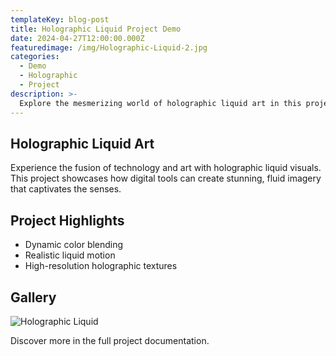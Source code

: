 ```yaml
---
templateKey: blog-post
title: Holographic Liquid Project Demo
date: 2024-04-27T12:00:00.000Z
featuredimage: /img/Holographic-Liquid-2.jpg
categories:
  - Demo
  - Holographic
  - Project
description: >-
  Explore the mesmerizing world of holographic liquid art in this project demo. Dive into vibrant colors and fluid shapes that inspire creativity.
---
```

## Holographic Liquid Art

Experience the fusion of technology and art with holographic liquid visuals. This project showcases how digital tools can create stunning, fluid imagery that captivates the senses.

## Project Highlights

- Dynamic color blending
- Realistic liquid motion
- High-resolution holographic textures

## Gallery

![Holographic Liquid](../../static/img/Holographic-Liquid-2.jpg)

Discover more in the full project documentation. 